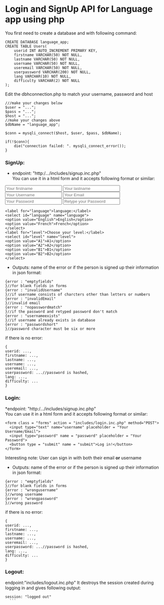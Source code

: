 # Login and SignUp API for Language app using php
You first need to create a database and with following command:
```
CREATE DATABASE language_app;
CREATE TABLE Users(
    userid INT AUTO_INCREMENT PRIMARY KEY,
    firstname VARCHAR(50) NOT NULL,
    lastname VARCHAR(50) NOT NULL,
    username VARCHAR(50) NOT NULL,
    useremail VARCHAR(50) NOT NULL,
    userpassword VARCHAR(200) NOT NULL,
    lang VARCHAR(10) NOT NULL,
    difficulty VARCHAR(2) NOT NULL 
);
```
Edit the dbhconnection.php to match your username, password and host
```
///make your changes below
$user = "...";
$pass = "...";
$host = "...";
//make your changes above
$dbName = "language_app";

$conn = mysqli_connect($host, $user, $pass, $dbName);

if(!$conn){
    die("connection failed: ". mysqli_connect_error());
}
```
### SignUp: 
* endpoint: "http:/.../includes/signup.inc.php"<br/>
You can use it in a html form and it accepts following format or similar:

<form class = "forms" action = "includes/signup.inc.php" method="POST">
    <input type="text" name="firstname" placeholder = "Your firstname">
    <input type="text" name="lastname" placeholder = "Your lastname">
    <input type="text" name="username" placeholder = "Your Username">
    <input type="text" name="email" placeholder = "Your Email">
    <input type="password" name = "password" placeholder = "Your Password">
    <input type="password" name = "repassword" placeholder = "Retype your Password">
    
    <label for="language">language:</label>
    <select id="language" name="language">
    <option value="English">English</option>
    <option value="French">French</option>
    </select>
    <label for="level">Choose your level:</label>
    <select id="level" name="level">
    <option value="A1">A1</option>
    <option value="A2">A2</option>
    <option value="B1">B1</option>
    <option value="B2">B2</option>
    </select>
  * Outputs: name of the error or if the person is signed up their information in json format:
  ```
  {error : "emptyfields"
  }//for blank fields in forms
  {error : "invalidUsername"
  }//if username consists of charcters other than letters or numbers
  {error : "invalidEmail"
  }//invalid email
  {error : "nopasswordmatch"
  }//if the password and retyped password don't match
  {error : "usernameexists"
  }//if username already exists in database
  {error : "passwordshort"
  }//password character must be six or more
  ```
  if there is no error:
  ```
  {
  userid: ...,
  firstname: ...,
  lastname: ...,
  username: ...,
  useremail: ...,
  userpassword: ...//password is hashed,
  lang: ...,
  difficulty: ...
  }
  ```
  
  
  ### Login:
  *endpoint: "http:/.../includes/signup.inc.php"<br/>
  You can use it in a html form and it accepts following format or similar:
  ```
  <form class = "forms" action = "includes/login.inc.php" method="POST">
    <input type="text" name="username" placeholder = "Your Username/Email">
    <input type="password" name = "password" placeholder = "Your Password">
    <button type = "submit" name = "submit">Log in!</button>
</form>
  ```
  Interesting note: User can sign in with both their email **or** username
  * Outputs: name of the error or if the person is signed up their information in json format:
   ```
  {error : "emptyfields"
  }//for blank fields in forms
  {error : "wrongusername"
  }//wrong username
  {error : "wrongpassword"
  }//wrong password
  ```
  if there is no error:
  ```
  {
  userid: ...,
  firstname: ...,
  lastname: ...,
  username: ...,
  useremail: ...,
  userpassword: ...//password is hashed,
  lang: ...,
  difficulty: ...
  }
  ```
### Logout:
endpoint:"includes/logout.inc.php"
It destroys the session created during logging in and gives following output:
  ```
  session: "logged out"
    ```